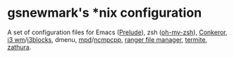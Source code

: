 # gsnewmark's *nix configuration
A set of configuration files for Emacs
([Prelude](https://github.com/bbatsov/prelude)), zsh
([oh-my-zsh](https://github.com/robbyrussell/oh-my-zsh)),
[Conkeror](http://conkeror.org/),
[i3 wm](http://i3wm.org/)/[i3blocks](https://github.com/vivien/i3blocks),
dmenu, [mpd](http://www.musicpd.org/)/[ncmpcpp](http://ncmpcpp.rybczak.net/),
[ranger file manager](http://ranger.nongnu.org/),
[termite](https://github.com/thestinger/termite),
[zathura](https://pwmt.org/projects/zathura/).
